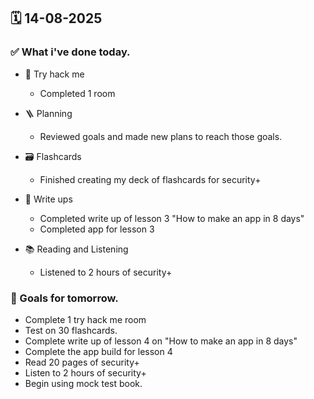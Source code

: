 ## 🗓️ 14-08-2025

### ✅ What i've done today.
- 👾 Try hack me
  - Completed 1 room
 
- 🪜 Planning
  - Reviewed goals and made new plans to reach those goals.
 
- 🗃️ Flashcards
  - Finished creating my deck of flashcards for security+
 
- 📝 Write ups
  - Completed write up of lesson 3 "How to make an app in 8 days"
  - Completed app for lesson 3
 
- 📚 Reading and Listening
  - Listened to 2 hours of security+


### 🎯 Goals for tomorrow.
- Complete 1 try hack me room
- Test on 30 flashcards.
- Complete write up of lesson 4 on "How to make an app in 8 days"
- Complete the app build for lesson 4
- Read 20 pages of security+
- Listen to 2 hours of security+
- Begin using mock test book.
